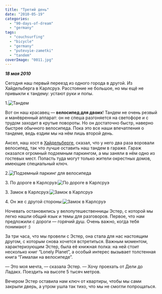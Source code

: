```yaml
---
title: "Третий день"
date: "2010-05-19"
categories: 
  - "90-days-of-dream"
  - "germany"
tags: 
  - "couchsurfing"
  - "bicycle"
  - "germany"
  - "putevyie-zametki"
  - "tandem"
coverImage: "0011.jpg"
---
```


**_18 мая 2010_**

Сегодня наш первый переезд из одного города в другой. Из Хайдельберга в Карлсруэ. Расстояние не большое, но мы ещё не привыкли к тандему: устают руки и попы.

1.![Тандем](0011.jpg "Тандем")

Вот он наш красавец — **велосипед для двоих**! Тандем не очень резвый и манёвренный аппарат: он не спеша разгоняется на светофоре и с трудом заходит в крутые повороты. Но он достаточно быстр, наверно быстрее обычного велосипеда. Пока это все наши впечатления о тандеме, ведь ездим мы на нём лишь второй день.

Аксел, наш хост в [Хайдельберге](http://www.livingthedream.ru/nachalo-puti/), сказал, что у него два раза воровали велосипед, так что лучше оставить наш тандем в гараже. Гараж оказался огромный подземным паркингом, а мы заняли в нём одно из гостевых мест. Попасть туда могут только жители окрестных домов, имеющие специальный ключ.

2.![Подземный паркинг для велосипеда](005.jpeg "Подземный паркинг для велосипеда")

3\. По дороге в Карлсруэ:![По дороге в Карлсруэ](0021.jpg "По дороге в Карлсруэ")

3\. Замок в Карлсруэ:![Замок в Карлсруэ](0031.jpg "Замок в Карлсруэ")

4\. Он же с другой стороны:![Замок в Карлсруэ](0041.jpg "Замок в Карлсруэ")

Ночевать остановились у велопутешественницы Эстер, с которой мы легко нашли общий язык и темы для разговоров. Первое, что нам предложили с дороги — горячий душ. Очень важно, когда тебя понимают :)

За три часа, что мы провели с Эстер, она стала для нас настоящим другом, с которым снова хочется встретиться. Важным моментом, характеризующим Эстер, была её книжная полка: на ней стоит несколько книг “Lonely Planet”, а особый интерес вызывает толстенная книга “Гималаи на велосипеде”.

— Это моя мечта, — сказала Эстер. — Хочу проехать от Дели до Ладакх. Поездить на высоте 5 тысяч метров.

Вечером Эстер оставила нам ключ от квартиры, чтобы мы сами закрыли дверь, а утром ушла так тихо, что мы не смогли попрощаться.
